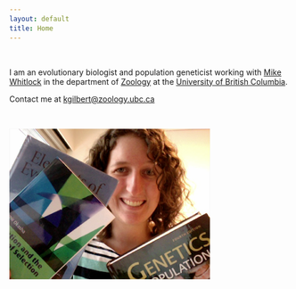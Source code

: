 ```yaml
---
layout: default
title: Home
---
```



&nbsp;


I am an evolutionary biologist and population geneticist working with [Mike Whitlock](http://www.zoology.ubc.ca/person/whitlock) in the department of [Zoology](http://www.zoology.ubc.ca/) at the [University of British Columbia](http://www.ubc.ca/).

Contact me at kgilbert@zoology.ubc.ca


&nbsp;





![photo](https://github.com/kjgilbert/kjgilbert.github.io/raw/master/extras/Photo.png)